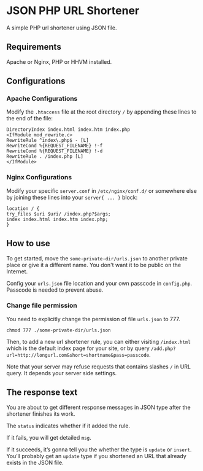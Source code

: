 # JSON PHP URL Shortener
A simple PHP url shortener using JSON file.


## Requirements
Apache or Nginx, PHP or HHVM installed.

## Configurations

### Apache Configurations
Modify the `.htaccess` file at the root directory `/` by appending these lines to the end of the file:

```
DirectoryIndex index.html index.htm index.php
<IfModule mod_rewrite.c>
RewriteRule ^index\.php$ - [L]
RewriteCond %{REQUEST_FILENAME} !-f
RewriteCond %{REQUEST_FILENAME} !-d
RewriteRule . /index.php [L]
</IfModule>
```

### Nginx Configurations
Modify your specific `server.conf` in `/etc/nginx/conf.d/` or somewhere else by joining these lines into your `server{ ... }` block:

```
location / {
try_files $uri $uri/ /index.php?$args;
index index.html index.htm index.php;
}
```

## How to use
To get started, move the `some-private-dir/urls.json` to another private place or give it a different name. You don't want it to be public on the Internet.

Config your `urls.json` file location and your own passcode in `config.php`. Passcode is needed to prevent abuse.

### Change file permission
You need to explicitly change the permission of file `urls.json`  to 777.

```
chmod 777 ./some-private-dir/urls.json
```

Then, to add a new url shortener rule, you can either visiting `/index.html` which is the default index page for your site, or by query `/add.php?url=http://longurl.com&short=shortname&pass=passcode`.

Note that your server may refuse requests that contains slashes `/` in URL query. It depends your server side settings.

## The response text

You are about to get different response messages in JSON type after the shortener finishes its work.

The `status` indicates whether if it added the rule.

If it fails, you will get detailed `msg`.

If it succeeds, it’s gonna tell you the whether the type is `update` or `insert`. You’ll probably get an `update` type if you shortened an URL that already exists in the JSON file.